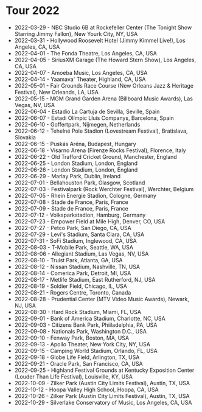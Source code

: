 # Tour 2022

* 2022-03-29 - NBC Studio 6B at Rockefeller Center (The Tonight Show Starring Jimmy Fallon), New Yourk City, NY, USA
* 2022-03-31 - Hollywood Roosevelt Hotel (Jimmy Kimmel Live!), Los Angeles, CA, USA
* 2022-04-01 - The Fonda Theatre, Los Angeles, CA, USA
* 2022-04-05 - SiriusXM Garage (The Howard Stern Show), Los Angeles, CA, USA
* 2022-04-07 - Amoeba Music, Los Angeles, CA, USA
* 2022-04-14 - Yaamava' Theater, Highland, CA, USA
* 2022-05-01 - Fair Grounds Race Course (New Orleans Jazz & Heritage Festival), New Orleands, LA, USA
* 2022-05-15 - MGM Grand Garden Arena (Billboard Music Awards), Las Vegas, NV, USA
* 2022-06-04 - Estadio La Cartuja de Sevilla, Seville, Spain
* 2022-06-07 - Estadi Olímpic Lluís Companys, Barcelona, Spain
* 2022-06-10 - Goffertpark, Nijmegen, Netherlands
* 2022-06-12 - Tehelné Pole Stadion (Lovestream Festival), Bratislava, Slovakia
* 2022-06-15 - Puskás Aréna, Budapest, Hungary
* 2022-06-18 - Visarno Arena (Firenze Rocks Festival), Florence, Italy
* 2022-06-22 - Old Trafford Cricket Ground, Manchester, England
* 2022-06-25 - London Stadium, London, England
* 2022-06-26 - London Stadium, London, England
* 2022-06-29 - Marlay Park, Dublin, Ireland
* 2022-07-01 - Bellahouston Park, Glasgow, Scotland
* 2022-07-03 - Festivalpark (Rock Werchter Festival), Werchter, Belgium
* 2022-07-05 - Rhein Energie Stadion, Cologne, Germany
* 2022-07-08 - Stade de France, Paris, France
* 2022-07-09 - Stade de France, Paris, France
* 2022-07-12 - Volksparkstadion, Hamburg, Germany
* 2022-07-23 - Empower Field at Mile High, Denver, CO, USA
* 2022-07-27 - Petco Park, San Diego, CA, USA
* 2022-07-29 - Levi's Stadium, Santa Clara, CA, USA
* 2022-07-31 - SoFi Stadium, Inglewood, CA, USA
* 2022-08-03 - T-Mobile Park, Seattle, WA, USA
* 2022-08-06 - Allegiant Stadium, Las Vegas, NV, USA
* 2022-08-10 - Truist Park, Atlanta, GA, USA
* 2022-08-12 - Nissan Stadium, Nashville, TN, USA
* 2022-08-14 - Comerica Park, Detroit, MI, USA
* 2022-08-17 - Metlife Stadium, East Rutherford, NJ, USA
* 2022-08-19 - Soldier Field, Chicago, IL, USA
* 2022-08-21 - Rogers Centre, Toronto, Canada
* 2022-08-28 - Prudential Center (MTV Video Music Awards), Newark, NJ, USA
* 2022-08-30 - Hard Rock Stadium, Miami, FL, USA
* 2022-09-01 - Bank of America Stadium, Charlotte, NC, USA
* 2022-09-03 - Citizens Bank Park, Phiiladelphia, PA, USA
* 2022-09-08 - Nationals Park, Washington D.C., USA
* 2022-09-10 - Fenway Park, Boston, MA, USA
* 2022-09-13 - Apollo Theater, New York City, NY, USA
* 2022-09-15 - Camping World Stadium, Orlando, FL, USA
* 2022-09-18 - Globe Life Field, Arlington, TX, USA
* 2022-09-21 - Oracle Park, San Francisco, CA, USA
* 2022-09-25 - Highland Festival Grounds at Kentucky Exposition Center (Louder Than Life Festival), Louisville, KY, USA
* 2022-10-09 - Zilker Park (Austin City Limits Festival), Austin, TX, USA
* 2022-10-12 - Hoopa Valley High School, Hoopa, CA, USA
* 2022-10-26 - Zilker Park (Austin City Limits Festival), Austin, TX, USA
* 2022-10-29 - Silverlake Conservatory of Music, Los Angeles, CA, USA